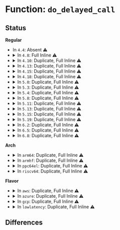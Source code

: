 # Function: <code>do_delayed_call</code>

## Status
<b>Regular</b>
<ul>
<li>
In <code>4.4</code>: Absent ⚠️
</li>
<li>
<details>
<summary>In <code>4.8</code>: Full Inline ⚠️</summary>

**Collision:** Unique Static

**Inline:** Full

**Transformation:** False

**Instances:**

```
In fs/namei.c (ffffffff81246310)
Location: include/linux/delayed_call.h:24
Inline: True
Inline callers:
  - fs/namei.c:page_readlink
  - fs/namei.c:generic_readlink
  - fs/namei.c:path_openat
  - fs/namei.c:path_mountpoint
  - fs/namei.c:link_path_walk
  - fs/namei.c:walk_component
  - fs/namei.c:walk_component
  - fs/namei.c:pick_link
  - fs/namei.c:unlazy_walk
  - fs/namei.c:terminate_walk
```
</details>
</li>
<li>
<details>
<summary>In <code>4.10</code>: Duplicate, Full Inline ⚠️</summary>

**Collision:** Static Duplication

**Inline:** Full

**Transformation:** False

**Instances:**

```
In fs/namei.c (ffffffff81259310)
Location: include/linux/delayed_call.h:24
Inline: True
Inline callers:
  - fs/namei.c:page_readlink
  - fs/namei.c:vfs_readlink
  - fs/namei.c:path_openat
  - fs/namei.c:path_mountpoint
  - fs/namei.c:link_path_walk
  - fs/namei.c:walk_component
  - fs/namei.c:walk_component
  - fs/namei.c:pick_link
  - fs/namei.c:unlazy_walk
  - fs/namei.c:terminate_walk
```
```
In fs/ecryptfs/inode.c (ffffffff8134b365)
Location: include/linux/delayed_call.h:24
Inline: True
Inline callers:
  - fs/ecryptfs/inode.c:ecryptfs_readlink_lower
```
</details>
</li>
<li>
<details>
<summary>In <code>4.13</code>: Duplicate, Full Inline ⚠️</summary>

**Collision:** Static Duplication

**Inline:** Full

**Transformation:** False

**Instances:**

```
In fs/namei.c (ffffffff812653d0)
Location: include/linux/delayed_call.h:24
Inline: True
Inline callers:
  - fs/namei.c:page_readlink
  - fs/namei.c:vfs_readlink
  - fs/namei.c:path_openat
  - fs/namei.c:path_mountpoint
  - fs/namei.c:link_path_walk
  - fs/namei.c:walk_component
  - fs/namei.c:walk_component
  - fs/namei.c:pick_link
  - fs/namei.c:legitimize_links
  - fs/namei.c:terminate_walk
```
```
In fs/ecryptfs/inode.c (ffffffff8135ff05)
Location: include/linux/delayed_call.h:24
Inline: True
Inline callers:
  - fs/ecryptfs/inode.c:ecryptfs_readlink_lower
```
</details>
</li>
<li>
<details>
<summary>In <code>4.15</code>: Duplicate, Full Inline ⚠️</summary>

**Collision:** Static Duplication

**Inline:** Full

**Transformation:** False

**Instances:**

```
In fs/namei.c (ffffffff81287c70)
Location: include/linux/delayed_call.h:25
Inline: True
Inline callers:
  - fs/namei.c:page_readlink
  - fs/namei.c:vfs_readlink
  - fs/namei.c:path_openat
  - fs/namei.c:path_mountpoint
  - fs/namei.c:link_path_walk
  - fs/namei.c:walk_component
  - fs/namei.c:walk_component
  - fs/namei.c:pick_link
  - fs/namei.c:legitimize_links
  - fs/namei.c:terminate_walk
```
```
In fs/ecryptfs/inode.c (ffffffff81384bc5)
Location: include/linux/delayed_call.h:25
Inline: True
Inline callers:
  - fs/ecryptfs/inode.c:ecryptfs_readlink_lower
```
</details>
</li>
<li>
<details>
<summary>In <code>4.18</code>: Duplicate, Full Inline ⚠️</summary>

**Collision:** Static Duplication

**Inline:** Full

**Transformation:** False

**Instances:**

```
In fs/namei.c (ffffffff812a609e)
Location: include/linux/delayed_call.h:25
Inline: True
Inline callers:
  - fs/namei.c:page_readlink
  - fs/namei.c:vfs_readlink
  - fs/namei.c:path_openat
  - fs/namei.c:path_mountpoint
  - fs/namei.c:link_path_walk
  - fs/namei.c:walk_component
  - fs/namei.c:walk_component
  - fs/namei.c:pick_link
  - fs/namei.c:legitimize_links
  - fs/namei.c:terminate_walk
```
```
In fs/ecryptfs/inode.c (ffffffff813b39d9)
Location: include/linux/delayed_call.h:25
Inline: True
Inline callers:
  - fs/ecryptfs/inode.c:ecryptfs_readlink_lower
```
</details>
</li>
<li>
<details>
<summary>In <code>5.0</code>: Duplicate, Full Inline ⚠️</summary>

**Collision:** Static Duplication

**Inline:** Full

**Transformation:** False

**Instances:**

```
In fs/namei.c (ffffffff812bb20e)
Location: include/linux/delayed_call.h:25
Inline: True
Inline callers:
  - fs/namei.c:page_readlink
  - fs/namei.c:vfs_readlink
  - fs/namei.c:path_openat
  - fs/namei.c:path_mountpoint
  - fs/namei.c:walk_component
  - fs/namei.c:walk_component
  - fs/namei.c:pick_link
  - fs/namei.c:legitimize_links
  - fs/namei.c:terminate_walk
```
```
In fs/ecryptfs/inode.c (ffffffff813cceb9)
Location: include/linux/delayed_call.h:25
Inline: True
Inline callers:
  - fs/ecryptfs/inode.c:ecryptfs_readlink_lower
```
</details>
</li>
<li>
<details>
<summary>In <code>5.3</code>: Duplicate, Full Inline ⚠️</summary>

**Collision:** Static Duplication

**Inline:** Full

**Transformation:** False

**Instances:**

```
In fs/namei.c (ffffffff812dfca8)
Location: include/linux/delayed_call.h:25
Inline: True
Inline callers:
  - fs/namei.c:page_readlink
  - fs/namei.c:vfs_readlink
  - fs/namei.c:do_last
  - fs/namei.c:path_mountpoint
  - fs/namei.c:walk_component
  - fs/namei.c:walk_component
  - fs/namei.c:pick_link
  - fs/namei.c:legitimize_links
  - fs/namei.c:terminate_walk
```
```
In fs/ecryptfs/inode.c (ffffffff813f7a27)
Location: include/linux/delayed_call.h:25
Inline: True
Inline callers:
  - fs/ecryptfs/inode.c:ecryptfs_readlink_lower
```
</details>
</li>
<li>
<details>
<summary>In <code>5.4</code>: Duplicate, Full Inline ⚠️</summary>

**Collision:** Static Duplication

**Inline:** Full

**Transformation:** False

**Instances:**

```
In fs/namei.c (ffffffff812f17d8)
Location: include/linux/delayed_call.h:25
Inline: True
Inline callers:
  - fs/namei.c:page_readlink
  - fs/namei.c:vfs_readlink
  - fs/namei.c:do_last
  - fs/namei.c:path_mountpoint
  - fs/namei.c:walk_component
  - fs/namei.c:walk_component
  - fs/namei.c:pick_link
  - fs/namei.c:legitimize_links
  - fs/namei.c:terminate_walk
```
```
In fs/ecryptfs/inode.c (ffffffff814118f7)
Location: include/linux/delayed_call.h:25
Inline: True
Inline callers:
  - fs/ecryptfs/inode.c:ecryptfs_readlink_lower
```
</details>
</li>
<li>
<details>
<summary>In <code>5.8</code>: Duplicate, Full Inline ⚠️</summary>

**Collision:** Static Duplication

**Inline:** Full

**Transformation:** False

**Instances:**

```
In fs/namei.c (ffffffff81329a74)
Location: include/linux/delayed_call.h:25
Inline: True
Inline callers:
  - fs/namei.c:page_readlink
  - fs/namei.c:vfs_readlink
  - fs/namei.c:open_last_lookups
  - fs/namei.c:open_last_lookups
  - fs/namei.c:walk_component
  - fs/namei.c:walk_component
  - fs/namei.c:pick_link
  - fs/namei.c:legitimize_links
  - fs/namei.c:terminate_walk
```
```
In fs/ecryptfs/inode.c (ffffffff8145f7a3)
Location: include/linux/delayed_call.h:25
Inline: True
Inline callers:
  - fs/ecryptfs/inode.c:ecryptfs_readlink_lower
```
</details>
</li>
<li>
<details>
<summary>In <code>5.11</code>: Duplicate, Full Inline ⚠️</summary>

**Collision:** Static Duplication

**Inline:** Full

**Transformation:** False

**Instances:**

```
In fs/namei.c (ffffffff81334fd4)
Location: include/linux/delayed_call.h:25
Inline: True
Inline callers:
  - fs/namei.c:page_readlink
  - fs/namei.c:vfs_readlink
  - fs/namei.c:open_last_lookups
  - fs/namei.c:open_last_lookups
  - fs/namei.c:walk_component
  - fs/namei.c:walk_component
  - fs/namei.c:pick_link
  - fs/namei.c:legitimize_links
  - fs/namei.c:terminate_walk
```
```
In fs/ecryptfs/inode.c (ffffffff8147b3c3)
Location: include/linux/delayed_call.h:25
Inline: True
Inline callers:
  - fs/ecryptfs/inode.c:ecryptfs_readlink_lower
```
</details>
</li>
<li>
<details>
<summary>In <code>5.13</code>: Duplicate, Full Inline ⚠️</summary>

**Collision:** Static Duplication

**Inline:** Full

**Transformation:** False

**Instances:**

```
In fs/namei.c (ffffffff8133b164)
Location: include/linux/delayed_call.h:25
Inline: True
Inline callers:
  - fs/namei.c:page_readlink
  - fs/namei.c:vfs_readlink
  - fs/namei.c:open_last_lookups
  - fs/namei.c:open_last_lookups
  - fs/namei.c:walk_component
  - fs/namei.c:walk_component
  - fs/namei.c:pick_link
  - fs/namei.c:terminate_walk
```
```
In fs/crypto/hooks.c (ffffffff813a9e2f)
Location: include/linux/delayed_call.h:25
Inline: True
Inline callers:
  - fs/crypto/hooks.c:fscrypt_symlink_getattr
```
```
In fs/ecryptfs/inode.c (ffffffff81480e13)
Location: include/linux/delayed_call.h:25
Inline: True
Inline callers:
  - fs/ecryptfs/inode.c:ecryptfs_readlink_lower
```
</details>
</li>
<li>
<details>
<summary>In <code>5.15</code>: Duplicate, Full Inline ⚠️</summary>

**Collision:** Static Duplication

**Inline:** Full

**Transformation:** False

**Instances:**

```
In fs/namei.c (ffffffff81388d84)
Location: include/linux/delayed_call.h:25
Inline: True
Inline callers:
  - fs/namei.c:page_readlink
  - fs/namei.c:vfs_readlink
  - fs/namei.c:open_last_lookups
  - fs/namei.c:open_last_lookups
  - fs/namei.c:walk_component
  - fs/namei.c:walk_component
  - fs/namei.c:pick_link
  - fs/namei.c:terminate_walk
```
```
In fs/crypto/hooks.c (ffffffff813f966f)
Location: include/linux/delayed_call.h:25
Inline: True
Inline callers:
  - fs/crypto/hooks.c:fscrypt_symlink_getattr
```
```
In fs/ecryptfs/inode.c (ffffffff814d8713)
Location: include/linux/delayed_call.h:25
Inline: True
Inline callers:
  - fs/ecryptfs/inode.c:ecryptfs_readlink_lower
```
</details>
</li>
<li>
<details>
<summary>In <code>5.19</code>: Duplicate, Full Inline ⚠️</summary>

**Collision:** Static Duplication

**Inline:** Full

**Transformation:** False

**Instances:**

```
In fs/namei.c (ffffffff81409e02)
Location: include/linux/delayed_call.h:25
Inline: True
Inline callers:
  - fs/namei.c:page_readlink
  - fs/namei.c:vfs_readlink
  - fs/namei.c:open_last_lookups
  - fs/namei.c:open_last_lookups
  - fs/namei.c:walk_component
  - fs/namei.c:walk_component
  - fs/namei.c:pick_link
  - fs/namei.c:legitimize_links
  - fs/namei.c:legitimize_links
  - fs/namei.c:terminate_walk
```
```
In fs/crypto/hooks.c (ffffffff8146c59d)
Location: include/linux/delayed_call.h:25
Inline: True
Inline callers:
  - fs/crypto/hooks.c:fscrypt_symlink_getattr
```
```
In fs/ecryptfs/inode.c (ffffffff81565e5d)
Location: include/linux/delayed_call.h:25
Inline: True
Inline callers:
  - fs/ecryptfs/inode.c:ecryptfs_readlink_lower
```
</details>
</li>
<li>
<details>
<summary>In <code>6.2</code>: Duplicate, Full Inline ⚠️</summary>

**Collision:** Static Duplication

**Inline:** Full

**Transformation:** False

**Instances:**

```
In fs/namei.c (ffffffff81494552)
Location: include/linux/delayed_call.h:25
Inline: True
Inline callers:
  - fs/namei.c:page_readlink
  - fs/namei.c:vfs_readlink
  - fs/namei.c:open_last_lookups
  - fs/namei.c:open_last_lookups
  - fs/namei.c:walk_component
  - fs/namei.c:walk_component
  - fs/namei.c:pick_link
  - fs/namei.c:legitimize_links
  - fs/namei.c:legitimize_links
  - fs/namei.c:terminate_walk
```
```
In fs/crypto/hooks.c (ffffffff814fd94d)
Location: include/linux/delayed_call.h:25
Inline: True
Inline callers:
  - fs/crypto/hooks.c:fscrypt_symlink_getattr
```
```
In fs/ecryptfs/inode.c (ffffffff816091ad)
Location: include/linux/delayed_call.h:25
Inline: True
Inline callers:
  - fs/ecryptfs/inode.c:ecryptfs_readlink_lower
```
</details>
</li>
<li>
<details>
<summary>In <code>6.5</code>: Duplicate, Full Inline ⚠️</summary>

**Collision:** Static Duplication

**Inline:** Full

**Transformation:** False

**Instances:**

```
In fs/namei.c (ffffffff814c95c2)
Location: include/linux/delayed_call.h:25
Inline: True
Inline callers:
  - fs/namei.c:page_readlink
  - fs/namei.c:vfs_readlink
  - fs/namei.c:open_last_lookups
  - fs/namei.c:open_last_lookups
  - fs/namei.c:walk_component
  - fs/namei.c:walk_component
  - fs/namei.c:pick_link
  - fs/namei.c:legitimize_links
  - fs/namei.c:legitimize_links
  - fs/namei.c:terminate_walk
```
```
In fs/crypto/hooks.c (ffffffff81534ead)
Location: include/linux/delayed_call.h:25
Inline: True
Inline callers:
  - fs/crypto/hooks.c:fscrypt_symlink_getattr
```
```
In fs/ecryptfs/inode.c (ffffffff8164106d)
Location: include/linux/delayed_call.h:25
Inline: True
Inline callers:
  - fs/ecryptfs/inode.c:ecryptfs_readlink_lower
```
</details>
</li>
<li>
<details>
<summary>In <code>6.8</code>: Duplicate, Full Inline ⚠️</summary>

**Collision:** Static Duplication

**Inline:** Full

**Transformation:** False

**Instances:**

```
In fs/namei.c (ffffffff814fbe82)
Location: include/linux/delayed_call.h:25
Inline: True
Inline callers:
  - fs/namei.c:page_readlink
  - fs/namei.c:vfs_readlink
  - fs/namei.c:open_last_lookups
  - fs/namei.c:open_last_lookups
  - fs/namei.c:walk_component
  - fs/namei.c:walk_component
  - fs/namei.c:pick_link
  - fs/namei.c:legitimize_links
  - fs/namei.c:legitimize_links
  - fs/namei.c:terminate_walk
```
```
In fs/crypto/hooks.c (ffffffff81569e6d)
Location: include/linux/delayed_call.h:25
Inline: True
Inline callers:
  - fs/crypto/hooks.c:fscrypt_symlink_getattr
```
```
In fs/ecryptfs/inode.c (ffffffff8167a620)
Location: include/linux/delayed_call.h:25
Inline: True
Inline callers:
  - fs/ecryptfs/inode.c:ecryptfs_readlink_lower
```
</details>
</li>
</ul>
<b>Arch</b>
<ul>
<li>
<details>
<summary>In <code>arm64</code>: Duplicate, Full Inline ⚠️</summary>

**Collision:** Static Duplication

**Inline:** Full

**Transformation:** False

**Instances:**

```
In fs/namei.c (ffff80001039b060)
Location: include/linux/delayed_call.h:25
Inline: True
Inline callers:
  - fs/namei.c:page_readlink
  - fs/namei.c:vfs_readlink
  - fs/namei.c:do_last
  - fs/namei.c:path_mountpoint
  - fs/namei.c:walk_component
  - fs/namei.c:walk_component
  - fs/namei.c:pick_link
  - fs/namei.c:legitimize_links
  - fs/namei.c:terminate_walk
```
```
In fs/ecryptfs/inode.c (ffff8000104f2c68)
Location: include/linux/delayed_call.h:25
Inline: True
Inline callers:
  - fs/ecryptfs/inode.c:ecryptfs_readlink_lower
```
</details>
</li>
<li>
<details>
<summary>In <code>armhf</code>: Duplicate, Full Inline ⚠️</summary>

**Collision:** Static Duplication

**Inline:** Full

**Transformation:** False

**Instances:**

```
In fs/namei.c (c0581498)
Location: include/linux/delayed_call.h:25
Inline: True
Inline callers:
  - fs/namei.c:page_readlink
  - fs/namei.c:vfs_readlink
  - fs/namei.c:do_last
  - fs/namei.c:path_mountpoint
  - fs/namei.c:walk_component
  - fs/namei.c:walk_component
  - fs/namei.c:pick_link
  - fs/namei.c:legitimize_links
  - fs/namei.c:terminate_walk
```
```
In fs/ecryptfs/inode.c (c06b0418)
Location: include/linux/delayed_call.h:25
Inline: True
Inline callers:
  - fs/ecryptfs/inode.c:ecryptfs_readlink_lower
```
</details>
</li>
<li>
<details>
<summary>In <code>ppc64el</code>: Duplicate, Full Inline ⚠️</summary>

**Collision:** Static Duplication

**Inline:** Full

**Transformation:** False

**Instances:**

```
In fs/namei.c (c000000000495f3c)
Location: include/linux/delayed_call.h:25
Inline: True
Inline callers:
  - fs/namei.c:page_readlink
  - fs/namei.c:vfs_readlink
  - fs/namei.c:do_last
  - fs/namei.c:path_mountpoint
  - fs/namei.c:walk_component
  - fs/namei.c:walk_component
  - fs/namei.c:pick_link
  - fs/namei.c:legitimize_links
  - fs/namei.c:terminate_walk
```
```
In fs/ecryptfs/inode.c (c000000000632a9c)
Location: include/linux/delayed_call.h:25
Inline: True
Inline callers:
  - fs/ecryptfs/inode.c:ecryptfs_readlink_lower
```
</details>
</li>
<li>
<details>
<summary>In <code>riscv64</code>: Duplicate, Full Inline ⚠️</summary>

**Collision:** Static Duplication

**Inline:** Full

**Transformation:** False

**Instances:**

```
In fs/namei.c (ffffffe000268590)
Location: include/linux/delayed_call.h:25
Inline: True
Inline callers:
  - fs/namei.c:page_readlink
  - fs/namei.c:vfs_readlink
  - fs/namei.c:do_last
  - fs/namei.c:path_mountpoint
  - fs/namei.c:walk_component
  - fs/namei.c:walk_component
  - fs/namei.c:pick_link
  - fs/namei.c:legitimize_links
  - fs/namei.c:terminate_walk
```
```
In fs/ecryptfs/inode.c (ffffffe0003622c8)
Location: include/linux/delayed_call.h:25
Inline: True
Inline callers:
  - fs/ecryptfs/inode.c:ecryptfs_readlink_lower
```
</details>
</li>
</ul>
<b>Flavor</b>
<ul>
<li>
<details>
<summary>In <code>aws</code>: Duplicate, Full Inline ⚠️</summary>

**Collision:** Static Duplication

**Inline:** Full

**Transformation:** False

**Instances:**

```
In fs/namei.c (ffffffff812e9db8)
Location: include/linux/delayed_call.h:25
Inline: True
Inline callers:
  - fs/namei.c:page_readlink
  - fs/namei.c:vfs_readlink
  - fs/namei.c:do_last
  - fs/namei.c:path_mountpoint
  - fs/namei.c:walk_component
  - fs/namei.c:walk_component
  - fs/namei.c:pick_link
  - fs/namei.c:legitimize_links
  - fs/namei.c:terminate_walk
```
```
In fs/ecryptfs/inode.c (ffffffff81409ed7)
Location: include/linux/delayed_call.h:25
Inline: True
Inline callers:
  - fs/ecryptfs/inode.c:ecryptfs_readlink_lower
```
</details>
</li>
<li>
<details>
<summary>In <code>azure</code>: Duplicate, Full Inline ⚠️</summary>

**Collision:** Static Duplication

**Inline:** Full

**Transformation:** False

**Instances:**

```
In fs/namei.c (ffffffff812da9f8)
Location: include/linux/delayed_call.h:25
Inline: True
Inline callers:
  - fs/namei.c:page_readlink
  - fs/namei.c:vfs_readlink
  - fs/namei.c:do_last
  - fs/namei.c:path_mountpoint
  - fs/namei.c:walk_component
  - fs/namei.c:walk_component
  - fs/namei.c:pick_link
  - fs/namei.c:legitimize_links
  - fs/namei.c:terminate_walk
```
```
In fs/ecryptfs/inode.c (ffffffff813fa957)
Location: include/linux/delayed_call.h:25
Inline: True
Inline callers:
  - fs/ecryptfs/inode.c:ecryptfs_readlink_lower
```
</details>
</li>
<li>
<details>
<summary>In <code>gcp</code>: Duplicate, Full Inline ⚠️</summary>

**Collision:** Static Duplication

**Inline:** Full

**Transformation:** False

**Instances:**

```
In fs/namei.c (ffffffff812e7bc8)
Location: include/linux/delayed_call.h:25
Inline: True
Inline callers:
  - fs/namei.c:page_readlink
  - fs/namei.c:vfs_readlink
  - fs/namei.c:do_last
  - fs/namei.c:path_mountpoint
  - fs/namei.c:walk_component
  - fs/namei.c:walk_component
  - fs/namei.c:pick_link
  - fs/namei.c:legitimize_links
  - fs/namei.c:terminate_walk
```
```
In fs/ecryptfs/inode.c (ffffffff81407257)
Location: include/linux/delayed_call.h:25
Inline: True
Inline callers:
  - fs/ecryptfs/inode.c:ecryptfs_readlink_lower
```
</details>
</li>
<li>
<details>
<summary>In <code>lowlatency</code>: Duplicate, Full Inline ⚠️</summary>

**Collision:** Static Duplication

**Inline:** Full

**Transformation:** False

**Instances:**

```
In fs/namei.c (ffffffff812f8b38)
Location: include/linux/delayed_call.h:25
Inline: True
Inline callers:
  - fs/namei.c:page_readlink
  - fs/namei.c:vfs_readlink
  - fs/namei.c:do_last
  - fs/namei.c:path_mountpoint
  - fs/namei.c:walk_component
  - fs/namei.c:walk_component
  - fs/namei.c:pick_link
  - fs/namei.c:legitimize_links
  - fs/namei.c:terminate_walk
```
```
In fs/ecryptfs/inode.c (ffffffff8141cf17)
Location: include/linux/delayed_call.h:25
Inline: True
Inline callers:
  - fs/ecryptfs/inode.c:ecryptfs_readlink_lower
```
</details>
</li>
</ul>

## Differences
